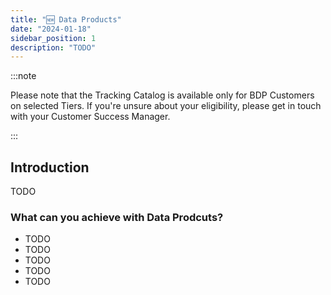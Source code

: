 ```yaml
---
title: "🆕 Data Products"
date: "2024-01-18"
sidebar_position: 1
description: "TODO"
---
```


:::note

 Please note that the Tracking Catalog is available only for BDP Customers on selected Tiers. If you're unsure about your eligibility, please get in touch with your Customer Success Manager.

:::

## Introduction

TODO

### What can you achieve with Data Prodcuts?

* TODO
* TODO
* TODO
* TODO
* TODO
